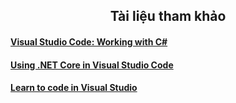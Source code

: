 <h2 align="center"> 
Tài liệu tham khảo
</h2>

#### [Visual Studio Code: Working with C#](https://code.visualstudio.com/docs/languages/csharp/) 
#### [Using .NET Core in Visual Studio Code](https://code.visualstudio.com/docs/languages/dotnet/) 
#### [Learn to code in Visual Studio](https://visualstudio.microsoft.com/vs/getting-started/) 